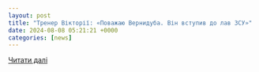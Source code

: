 ```yaml
---
layout: post
title: "Тренер Вікторії: «Поважаю Вернидуба. Він вступив до лав ЗСУ»"
date: 2024-08-08 05:21:21 +0000
categories: [news]
---
```


[Читати далі](https://sport.ua/news/697971-trener-viktorii-uvazhayu-verniduba-on-vstupil-v-ryady-vsu)
